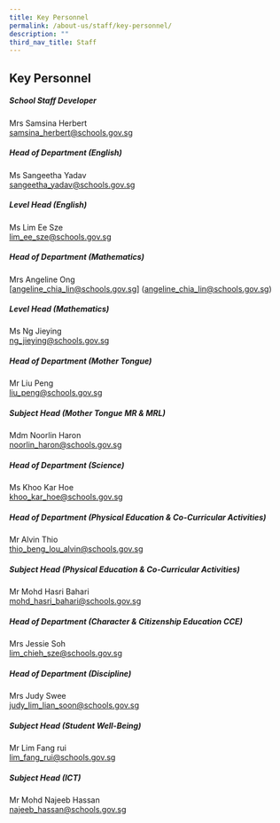 ```yaml
---
title: Key Personnel
permalink: /about-us/staff/key-personnel/
description: ""
third_nav_title: Staff
---
```

## Key Personnel
##### **School Staff Developer**
Mrs Samsina Herbert<br>
[samsina_herbert@schools.gov.sg](samsina_herbert@schools.gov.sg) 

##### **Head of Department (English)**
Ms Sangeetha Yadav<br>
[sangeetha_yadav@schools.gov.sg](sangeetha_yadav@schools.gov.sg) 

##### **Level Head (English)** 
Ms Lim Ee Sze<br>
[lim_ee_sze@schools.gov.sg](lim_ee_sze@schools.gov.sg) 

##### **Head of Department (Mathematics)**
Mrs Angeline Ong<br>
[angeline_chia_lin@schools.gov.sg]
(angeline_chia_lin@schools.gov.sg) 

##### **Level Head (Mathematics)**
Ms Ng Jieying<br>
[ng_jieying@schools.gov.sg](ng_jieying@schools.gov.sg)

##### **Head of Department (Mother Tongue)**
Mr Liu Peng<br>
[liu_peng@schools.gov.sg](liu_peng@schools.gov.sg)

##### **Subject Head (Mother Tongue MR & MRL)**
Mdm Noorlin Haron<br>
[noorlin_haron@schools.gov.sg](noorlin_haron@schools.gov.sg)

##### **Head of Department (Science)**
Ms Khoo Kar Hoe<br>
[khoo_kar_hoe@schools.gov.sg](khoo_kar_hoe@schools.gov.sg)

##### **Head of Department (Physical Education & Co-Curricular Activities)**
Mr Alvin Thio<br>
[thio_beng_lou_alvin@schools.gov.sg](thio_beng_lou_alvin@schools.gov.sg)

##### **Subject Head (Physical Education & Co-Curricular Activities)**
Mr Mohd Hasri Bahari<br>
[mohd_hasri_bahari@schools.gov.sg](mohd_hasri_bahar@schools.gov.sg)

##### **Head of Department (Character & Citizenship Education CCE)**
Mrs Jessie Soh<br>
[lim_chieh_sze@schools.gov.sg](lim_chieh_sze@schools.gov.sg)

##### **Head of Department (Discipline)**
Mrs Judy Swee<br>
[judy_lim_lian_soon@schools.gov.sg](judy_lim_lian_soon@schools.gov.sg)

##### **Subject Head (Student Well-Being)**
Mr Lim Fang rui<br>
[lim_fang_rui@schools.gov.sg](lim_fang_rui@schools.gov.sg)

##### **Subject Head (ICT)**
Mr Mohd Najeeb Hassan<br>
[najeeb_hassan@schools.gov.sg](najeeb_hassan@schools.gov.sg)


